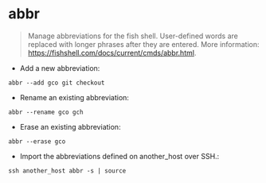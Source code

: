 # abbr

> Manage abbreviations for the fish shell.
> User-defined words are replaced with longer phrases after they are entered.
> More information: <https://fishshell.com/docs/current/cmds/abbr.html>.

- Add a new abbreviation:

`abbr --add gco git checkout`

- Rename an existing abbreviation:

`abbr --rename gco gch`

- Erase an existing abbreviation:

`abbr --erase gco`

- Import the abbreviations defined on another_host over SSH.:

`ssh another_host abbr -s | source`
